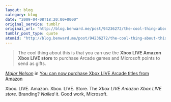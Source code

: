 ```yaml
---
layout: blog
category: blog
date: "2009-04-08T18:20:00+0000"
original_service: tumblr
original_url: "http://blog.benward.me/post/94236272/the-cool-thing-about-this-is-that-you-can-use-the"
tumblr_post_type: quote
atomid: "http://blog.benward.me/post/94236272/the-cool-thing-about-this-is-that-you-can-use-the"
---
```

> The cool thing about this is that you can use the <strong>Xbox LIVE Amazon Xbox LIVE store</strong> to purchase Arcade games and Microsoft points to send as gifts.

<cite class='vcard'><a class='url fn nickname' href='http://majornelson.com'>Major Nelson</a></cite> in [You can now purchase Xbox LIVE Arcade titles from Amazon](http://majornelson.com/archive/2009/04/08/you-can-now-purchase-xbox-live-arcade-titles-from-amazon.aspx)

Xbox. LIVE. Amazon. Xbox. LIVE. Store. The _Xbox LIVE Amazon Xbox LIVE store_. Branding? _Nailed_ it. Good work, Microsoft.
